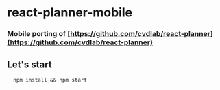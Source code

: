 # react-planner-mobile

### Mobile porting of [https://github.com/cvdlab/react-planner](https://github.com/cvdlab/react-planner)

## Let's start
```
  npm install && npm start
```
